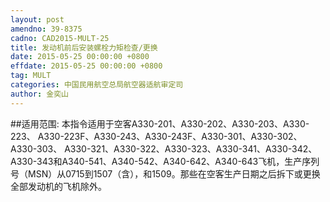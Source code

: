```yaml
---
layout: post
amendno: 39-8375
cadno: CAD2015-MULT-25
title: 发动机前后安装螺栓力矩检查/更换
date: 2015-05-25 00:00:00 +0800
effdate: 2015-05-25 00:00:00 +0800
tag: MULT
categories: 中国民用航空总局航空器适航审定司
author: 金奕山
---
```


##适用范围:
本指令适用于空客A330-201、A330-202、A330-203、A330-223、 A330-223F、A330-243、A330-243F、A330-301、A330-302、A330-303、 A330-321、A330-322、A330-323、A330-341、A330-342、A330-343和A340-541、A340-542、A340-642、A340-643飞机，生产序列号（MSN）从0715到1507（含），和1509。那些在空客生产日期之后拆下或更换全部发动机的飞机除外。


